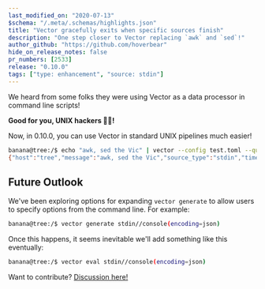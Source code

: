 ```yaml
---
last_modified_on: "2020-07-13"
$schema: "/.meta/.schemas/highlights.json"
title: "Vector gracefully exits when specific sources finish"
description: "One step closer to Vector replacing `awk` and `sed`!"
author_github: "https://github.com/hoverbear"
hide_on_release_notes: false
pr_numbers: [2533]
release: "0.10.0"
tags: ["type: enhancement", "source: stdin"]
---
```


We heard from some folks they were using Vector as a data processor in command line scripts!

**Good for you, UNIX hackers 👩‍💻!**

Now, in 0.10.0, you can use Vector in standard UNIX pipelines much easier!

```bash
banana@tree:/$ echo "awk, sed the Vic" | vector --config test.toml --quiet
{"host":"tree","message":"awk, sed the Vic","source_type":"stdin","timestamp":"2020-05-04T20:43:59.522211979Z"}
```

## Future Outlook

We've been exploring options for expanding `vector generate` to allow users to specify options from the command line. For example:

```bash
banana@tree:/$ vector generate stdin//console(encoding=json)
```

Once this happens, it seems inevitable we'll add something like this eventually:


```bash
banana@tree:/$ vector eval stdin//console(encoding=json)
```


Want to contribute? [Discussion here!][urls.vector_generate_arguments_issue]

[urls.vector_generate_arguments_issue]: https://github.com/timberio/vector/issues/1966
